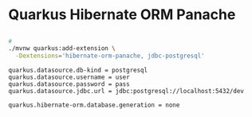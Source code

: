 # Quarkus Hibernate ORM Panache

##

```sh
#
./mvnw quarkus:add-extension \
  -Dextensions='hibernate-orm-panache, jdbc-postgresql'
```

```properties
quarkus.datasource.db-kind = postgresql
quarkus.datasource.username = user
quarkus.datasource.password = pass
quarkus.datasource.jdbc.url = jdbc:postgresql://localhost:5432/dev

quarkus.hibernate-orm.database.generation = none
```
